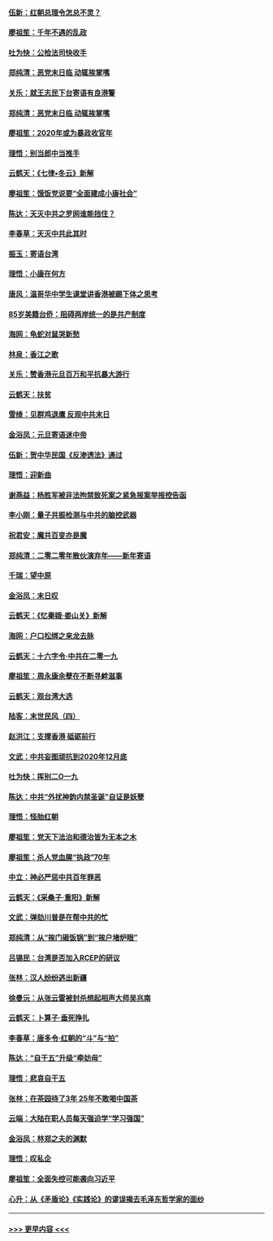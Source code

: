 #### [伍新：红朝总理令怎总不灵？](../pages/nsc993/n11770813.md?t=01070944) 
#### [廖祖笙：千年不遇的乱政](../pages/nsc993/n11770373.md?t=01070944) 
#### [吐为快：公检法司快收手](../pages/nsc993/n11770359.md?t=01070944) 
#### [郑纯清：恶党末日临 动辄挨掌嘴](../pages/nsc993/n11769912.md?t=01070944) 
#### [关乐：就王志民下台寄语有良港警](../pages/nsc993/n11769903.md?t=01070944) 
#### [郑纯清：恶党末日临 动辄挨掌嘴](../pages/nsc993/n11769356.md?t=01070944) 
#### [廖祖笙：2020年或为暴政收官年](../pages/nsc993/n11768216.md?t=01070944) 
#### [理悟：别当郎中当推手](../pages/nsc993/n11768243.md?t=01070944) 
#### [云鹤天：《七律▪冬云》新解](../pages/nsc993/n11768204.md?t=01070944) 
#### [廖祖笙：饿饭党说要“全面建成小康社会”](../pages/nsc993/n11767482.md?t=01070944) 
#### [陈达：天灭中共之罗网谁能挡住？](../pages/nsc993/n11767465.md?t=01070944) 
#### [李春草：天灭中共此其时](../pages/nsc993/n11767452.md?t=01070944) 
#### [振玉：寄语台湾](../pages/nsc993/n11767432.md?t=01070944) 
#### [理悟：小康在何方](../pages/nsc993/n11767394.md?t=01070944) 
#### [唐风：温哥华中学生课堂讲香港被踢下体之思考](../pages/nsc993/n11766848.md?t=01070944) 
#### [85岁美籍台侨：阻碍两岸统一的是共产制度](../pages/nsc993/n11765043.md?t=01070944) 
#### [海网：龟蛇对鼠哭新愁](../pages/nsc993/n11764895.md?t=01070944) 
#### [林泉：香江之歌](../pages/nsc993/n11764415.md?t=01070944) 
#### [关乐：赞香港元旦百万和平抗暴大游行](../pages/nsc993/n11764382.md?t=01070944) 
#### [云鹤天：扶贫](../pages/nsc993/n11764245.md?t=01070944) 
#### [雪绮：见群鸡退鹰  反观中共末日](../pages/nsc993/n11762112.md?t=01070944) 
#### [金浴凤：元旦寄语迷中帝](../pages/nsc993/n11761788.md?t=01070944) 
#### [伍新：贺中华民国《反渗透法》通过](../pages/nsc993/n11761994.md?t=01070944) 
#### [理悟：迎新曲](../pages/nsc993/n11761152.md?t=01070944) 
#### [谢燕益：杨胜军被非法拘禁致死案之紧急报案举报控告函](../pages/nsc993/n11756134.md?t=01070944) 
#### [李小刚：量子共振检测与中共的脑控武器](../pages/nsc993/n11754518.md?t=01070944) 
#### [祝君安：魔共百变亦是魔](../pages/nsc993/n11754469.md?t=01070944) 
#### [郑纯清：二零二零年散伙演弃年——新年寄语](../pages/nsc993/n11754195.md?t=01070944) 
#### [千瑞：望中原](../pages/nsc993/n11754159.md?t=01070944) 
#### [金浴凤：末日叹](../pages/nsc993/n11752359.md?t=01070944) 
#### [云鹤天：《忆秦娥‧娄山关》新解](../pages/nsc993/n11752348.md?t=01070944) 
#### [海网：户口松绑之来龙去脉](../pages/nsc993/n11752328.md?t=01070944) 
#### [云鹤天：十六字令‧中共在二零一九](../pages/nsc993/n11752305.md?t=01070944) 
#### [廖祖笙：周永康余孽在不断寻衅滋事](../pages/nsc993/n11751013.md?t=01070944) 
#### [云鹤天：观台湾大选](../pages/nsc993/n11751007.md?t=01070944) 
#### [陆客：末世民风（四）](../pages/nsc993/n11749203.md?t=01070944) 
#### [赵洪江：支撑香港 砥砺前行](../pages/nsc993/n11748482.md?t=01070944) 
#### [文武：中共妄图顽抗到2020年12月底](../pages/nsc993/n11748446.md?t=01070944) 
#### [吐为快：挥别二O一九](../pages/nsc993/n11748411.md?t=01070944) 
#### [陈达：中共“外扰神韵内禁圣诞”自证是妖孽](../pages/nsc993/n11748226.md?t=01070944) 
#### [理悟：怪胎红朝](../pages/nsc993/n11748206.md?t=01070944) 
#### [廖祖笙：党天下法治和德治皆为无本之木](../pages/nsc993/n11748135.md?t=01070944) 
#### [廖祖笙：杀人党血腥“执政”70年](../pages/nsc993/n11745144.md?t=01070944) 
#### [中立：神必严惩中共百年罪恶](../pages/nsc993/n11744970.md?t=01070944) 
#### [云鹤天：《采桑子‧重阳》新解](../pages/nsc993/n11744948.md?t=01070944) 
#### [文武：弹劾川普是在帮中共的忙](../pages/nsc993/n11744758.md?t=01070944) 
#### [郑纯清：从“挨门砸饭锅”到“挨户堵炉眼”](../pages/nsc993/n11744745.md?t=01070944) 
#### [吕锡民：台湾是否加入RCEP的研议](../pages/nsc993/n11744701.md?t=01070944) 
#### [张林：汉人纷纷逃出新疆](../pages/nsc993/n11743530.md?t=01070944) 
#### [徐曼沅：从张云雷被封杀想起相声大师吴兆南](../pages/nsc993/n11741816.md?t=01070944) 
#### [云鹤天：卜算子‧垂死挣扎](../pages/nsc993/n11739956.md?t=01070944) 
#### [李春草：唐多令‧红朝的“斗”与“拍”](../pages/nsc993/n11739830.md?t=01070944) 
#### [陈达：“自干五”升级“牵妨母”](../pages/nsc993/n11739724.md?t=01070944) 
#### [理悟：悲哀自干五](../pages/nsc993/n11739547.md?t=01070944) 
#### [张林：在茶园待了3年 25年不敢喝中国茶](../pages/nsc993/n11739240.md?t=01070944) 
#### [云端：大陆在职人员每天强迫学“学习强国”](../pages/nsc993/n11738735.md?t=01070944) 
#### [金浴凤：林郑之夫的渊默](../pages/nsc993/n11737735.md?t=01070944) 
#### [理悟：叹私企](../pages/nsc993/n11737715.md?t=01070944) 
#### [廖祖笙：全面失控可能袭向习近平](../pages/nsc993/n11737704.md?t=01070944) 
#### [心升：从《矛盾论》《实践论》的谬误揭去毛泽东哲学家的面纱](../pages/nsc993/n11736962.md?t=01070944) 

----
#### [ >>> 更早内容 <<< ](../indexes/nsc993-earlier.md)
